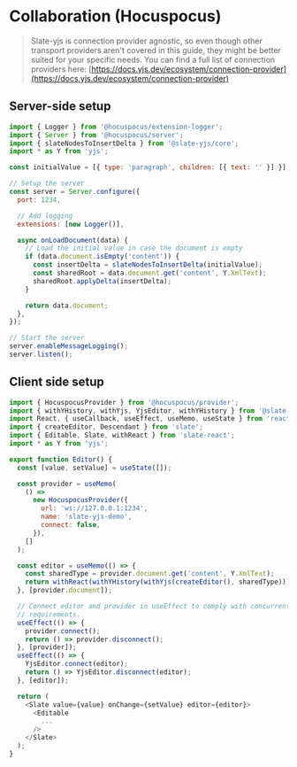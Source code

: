 # Collaboration (Hocuspocus)

> Slate-yjs is connection provider agnostic, so even though other transport providers aren't covered in this guide, they might be better suited for your specific needs. You can find a full list of connection providers here: [https://docs.yjs.dev/ecosystem/connection-provider](https://docs.yjs.dev/ecosystem/connection-provider)

## Server-side setup

```javascript
import { Logger } from '@hocuspocus/extension-logger';
import { Server } from '@hocuspocus/server';
import { slateNodesToInsertDelta } from '@slate-yjs/core';
import * as Y from 'yjs';

const initialValue = [{ type: 'paragraph', children: [{ text: '' }] }];

// Setup the server
const server = Server.configure({
  port: 1234,

  // Add logging
  extensions: [new Logger()],

  async onLoadDocument(data) {
    // Load the initial value in case the document is empty
    if (data.document.isEmpty('content')) {
      const insertDelta = slateNodesToInsertDelta(initialValue);
      const sharedRoot = data.document.get('content', Y.XmlText);
      sharedRoot.applyDelta(insertDelta);
    }

    return data.document;
  },
});

// Start the server
server.enableMessageLogging();
server.listen();
```

## Client side setup

```javascript
import { HocuspocusProvider } from '@hocuspocus/provider';
import { withYHistory, withYjs, YjsEditor, withYHistory } from '@slate-yjs/core';
import React, { useCallback, useEffect, useMemo, useState } from 'react';
import { createEditor, Descendant } from 'slate';
import { Editable, Slate, withReact } from 'slate-react';
import * as Y from 'yjs';

export function Editor() {
  const [value, setValue] = useState([]);

  const provider = useMemo(
    () =>
      new HocuspocusProvider({
        url: 'ws://127.0.0.1:1234',
        name: 'slate-yjs-demo',
        connect: false,
      }),
    []
  );

  const editor = useMemo(() => {
    const sharedType = provider.document.get('content', Y.XmlText);
    return withReact(withYHistory(withYjs(createEditor(), sharedType)));
  }, [provider.document]);

  // Connect editor and provider in useEffect to comply with concurrent mode
  // requirements.
  useEffect(() => {
    provider.connect();
    return () => provider.disconnect();
  }, [provider]);
  useEffect(() => {
    YjsEditor.connect(editor);
    return () => YjsEditor.disconnect(editor);
  }, [editor]);

  return (
    <Slate value={value} onChange={setValue} editor={editor}>
      <Editable
        ...
      />
    </Slate>
  );
}

```
